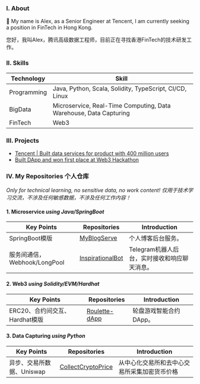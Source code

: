 ### I. About

👋 My name is Alex, as a Senior Engineer at Tencent, I am currently seeking a position in FinTech in Hong Kong.

您好，我叫Alex，腾讯高级数据工程师，目前正在寻找香港FinTech的技术研发工作。

### II. Skills

| Technology      | Skill |
| ----------- | ----------- |
| Programming      | Java, Python, Scala, Solidity, TypeScript, CI/CD, Linux|
| BigData   | Microservice, Real-Time Computing, Data Warehouse, Data Capturing|
| FinTech | Web3 |

### III. Projects

- [Tencent | Built data services for product with 400 million users](https://chenqirong.tech/p-data-platform.html)
- [Built DApp and won first place at Web3 Hackathon](https://chenqirong.tech/web3-hackathon.html)

### IV. My Repositories 个人仓库

*Only for technical learning, no sensitive data, no work content! 仅用于技术学习交流，不涉及任何敏感数据，不涉及任何工作内容！*

#### 1. Microservice *using Java/SpringBoot*

| Key Points  | Repositories      | Introduction |
| ----------- | ----------- | ----------- |
| SpringBoot模版 |  [MyBlogServe](https://github.com/chen-qr/MyBlogServe)     | 个人博客后台服务。|
| 服务间通信，Webhook/LongPool |  [InspirationalBot](https://github.com/chen-qr/InspirationalBot)      | Telegram机器人后台，实时接收和响应聊天消息。 |

#### 2. Web3 *using Solidity/EVM/Hardhat*

| Key Points  | Repositories  | Introduction |
| ----------- | ----------- | ----------- |
| ERC20、合约间交互、Hardhat模版 | [Roulette-dApp](https://github.com/chen-qr/Roulette-dApp)  | 轮盘游戏智能合约DApp。|

#### 3. Data Capturing *using Python*

| Key Points  | Repositories      | Introduction |
| ----------- | ----------- | ----------- |
| 异步、交易所数据、Uniswap | [CollectCryptoPrice](https://github.com/chen-qr/CollectCryptoPrice) | 从中心化交易所和去中心交易所采集加密货币价格 |
